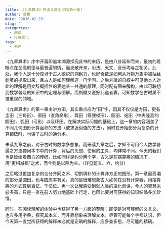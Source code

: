 ```yaml
---
title: 《九章算术》导读与译注(序&第一章)
author: 宣棋
date: '2016-02-23'
slug: ''
categories:
  - 阅读
  - 传统文化
tags:
  - 书评
---
```

《九章算术》序中开篇即追本溯源探究此书的来历，是由八卦延伸而来，最初的着眼点在至高的德与最普遍的情，而发散开来，历法、天文、音乐均与之相关。此处，我个人是十分惊讶于古人敏锐的洞察力，也好奇数是如何从万物万象中被抽丝剥茧的提取出来，且古人是如何理解这一门学问。之后刘徽的自叙中可见他本人对此的理解是用文辞概括性的表达某一共通的原理，同时配有图来解构。由此可联想到数学普及的知识中的定理与图解。而刘徽又说好此道者寡，可知数学在古时属不被重视的领域。

《九章算术》的第一章主讲方田，其实重点应为“田”字，因其不仅仅是方田，更有圭田（三角形）、邪田（直角梯形）、箕田（等腰梯形）、圆田、宛田（中央隆高的圆田）、弧田（弓形）以及环田。在解决实际问题的基础上，这一章的内容涵盖了不同几何图形计算面积的方法（或求近似值的方法），同时在开始部分为复杂的计算铺垫时，也讲了古时的通分术。

未读九章之前，对于古时的数学多想象，而研读九章之后，才知不可用今人数学普遍之方法套用本书中的计算，背后的思想、使用的工具，均非常不同。今天的我们也是延续着西方的传统，比如同样是约分两个字，古义是在摆算筹的情况下，用“更相减损”之术，而今则是以除为主。（详见题五、六、约分）

之后略过更加复杂的合分齐同之术、切割填补的计算非方正的图形，第一章最高潮的部分是圆田，也与圆周率有关。真的是很难想象古人如何在没有计算器，用摆算筹的方式算到百亿、千亿位。再一次让我感受到就人类的进化而讲，今人的智慧未必多高，只是一直在前人努力地基础上行走，也因此要对可获得的知识结晶多加珍惜。

同时，在阅读理解的体验中也获得了另一方面的警醒：即便是对可理解的文言文，也应多用字典，探究其本义，而非靠想象来理解文本。尽管可能每个字都认识，但今天第一直觉所获得的解释未必就是正确的解释，应多查多思，尽可能的精确。